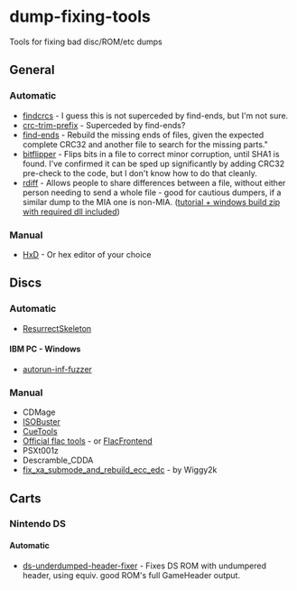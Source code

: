 # dump-fixing-tools
Tools for fixing bad disc/ROM/etc dumps

## General
### Automatic
 - [findcrcs](https://github.com/claunia/findcrcs)	 - I guess this is not superceded by find-ends, but I'm not sure.		
 - [crc-trim-prefix](https://github.com/hcs64/crc-trim-prefix/) -	Superceded by find-ends?
 - [find-ends](https://github.com/hcs64/find-ends)	- Rebuild the missing ends of files, given the expected complete CRC32 and another file to search for the missing parts."	
 - [bitflipper](https://github.com/conorpp/bitflipper) -	Flips bits in a file to correct minor corruption, until SHA1 is found. I've confirmed it can be sped up significantly by adding CRC32 pre-check to the code, but I don't know how to do that cleanly.		
 - [rdiff](https://github.com/librsync) - 	Allows people to share differences between a file, without either person needing to send a whole file - good for cautious dumpers, if a similar dump to the MIA one is non-MIA.	([tutorial + windows build zip with required dll included](https://gist.github.com/mariomadproductions/a1c4335f5a770f38a924c657e5929797))
			
### Manual
 - [HxD](https://mh-nexus.de/en/hxd/) - Or hex editor of your choice	
			
## Discs
### Automatic
 - [ResurrectSkeleton](https://github.com/Deterous/ResurrectSkeleton)

#### IBM PC - Windows
 - [autorun-inf-fuzzer](https://github.com/DopefishJustin/)	

### Manual
 - CDMage			
 - [ISOBuster](https://www.isobuster.com/)			
 - [CueTools](http://cue.tools/wiki/Main_Page)			
 - [Official flac tools](https://xiph.org/flac/documentation_tools.html) - or [FlacFrontend](https://flacfrontend.sourceforge.net/)
 - PSXt001z
 - Descramble_CDDA
 - [fix_xa_submode_and_rebuild_ecc_edc](https://discord.com/channels/631875781563252784/1067102085960704020/1428468415844057088) - by Wiggy2k		
			
## Carts
### Nintendo DS
#### Automatic
 - [ds-underdumped-header-fixer](https://github.com/mariomadproductions/ds-underdumped-header-fixer) - Fixes DS ROM with undumpered header, using equiv. good ROM's full GameHeader output.	
			
